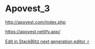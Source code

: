 # Apovest_3

http://apovest.com/index.php

https://apovest.netlify.app/

[Edit in StackBlitz next generation editor ⚡️](https://stackblitz.com/~/github.com/rado002/apovest_3)
